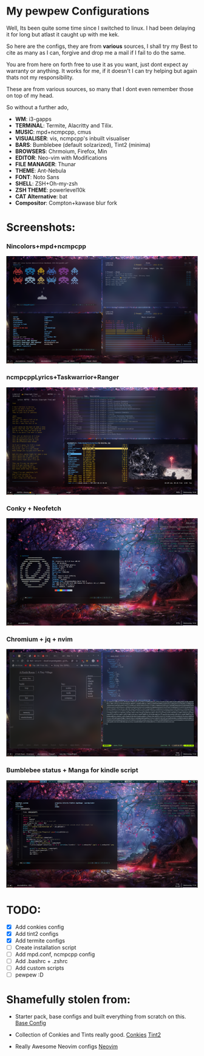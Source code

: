 # My pewpew Configurations

Well, Its been quite some time  since I switched to linux. I had been delaying it for long but atlast it caught up with me kek. 

So here are the configs, they are from **various** sources, I shall try my Best to cite as many as I can, forgive and drop me a mail if I fail to do the same. 

You are from here on forth free to use it as you want, just dont expect ay warranty or anything. It works for me, if it doesn't I can try helping but again thats not my responsibility. 

These are from various sources, so many that I dont even remember those on top of my head. 

So without a further ado,

* **WM**: i3-gapps
* **TERMiNAL**: Termite, Alacritty and Tilix.
* **MUSIC**: mpd+ncmpcpp, cmus
* **VISUALISER**: vis, ncmpcpp's inbuilt visualiser
* **BARS**: Bumblebee (default solzarized), Tint2 (minima)
* **BROWSERS**: Chrmoium, Firefox, Min
* **EDITOR**: Neo-vim with Modifications 
* **FILE MANAGER**: Thunar
* **THEME**: Ant-Nebula
* **FONT**: Noto Sans
* **SHELL**: ZSH+Oh-my-zsh
* **ZSH THEME**: powerlevel10k
* **CAT Alternative**: bat
* **Compositor**: Compton+kawase blur fork

# Screenshots: 
### Nincolors+mpd+ncmpcpp
![Nincolors+mpd+ncmpcpp](./screenshot/Cheese_Wed-01Apr20_16.41.png)
### ncmpcppLyrics+Taskwarrior+Ranger
![ncmpcppLyrics+Taskwarrior+Ranger](./screenshot/Cheese_Wed-01Apr20_16.50.png)
### Conky + Neofetch 
![Conky+neofetch](./screenshot/Cheese_Wed-01Apr20_16.52.png)
### Chromium + jq + nvim
![chromium+jq+nvim](./screenshot/Cheese_Wed-01Apr20_17.22.png)
### Bumblebee status + Manga for kindle script
![Bb+script](./screenshot/Cheese_Wed-01Apr20_17.24.png)

# TODO:

- [x]	Add conkies config
- [x] 	Add tint2 configs
- [x]   Add termite configs
- [ ]   Create installation script
- [ ]	Add mpd.conf, ncmpcpp config
- [ ]	Add .bashrc + .zshrc
- [ ]   Add custom scripts
- [ ]	pewpew :D 

# Shamefully stolen from: 
* Starter pack, base configs and built everything from scratch on this.
[Base Config](https://github.com/addy-dclxvi/i3-starterpack)

* Collection of Conkies and Tints really good.
[Conkies](https://github.com/addy-dclxvi/conky-theme-collections)
[Tint2](https://github.com/addy-dclxvi/tint2-theme-collections)

* Really Awesome Neovim configs
[Neovim](https://github.com/Optixal/neovim-init.vim)

